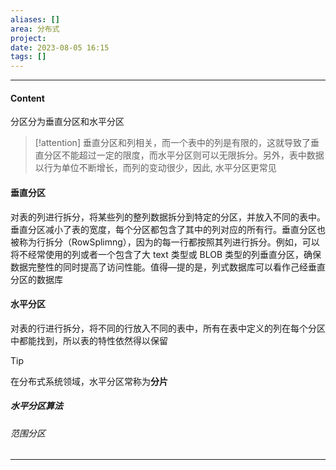 ```yaml
---
aliases: []
area: 分布式
project: 
date: 2023-08-05 16:15
tags: []
---
```

---
#### Content
分区分为垂直分区和水平分区

> [!attention] 
> 垂直分区和列相关，而一个表中的列是有限的，这就导致了垂直分区不能超过一定的限度，而水平分区则可以无限拆分。另外，表中数据以行为单位不断增长，而列的变动很少，因此, 水平分区更常见

#### 垂直分区
对表的列进行拆分，将某些列的整列数据拆分到特定的分区，并放入不同的表中。垂直分区减小了表的宽度，每个分区都包含了其中的列对应的所有行。垂直分区也被称为行拆分（RowSplimng），因为的每一行都按照其列进行拆分。例如，可以将不经常使用的列或者一个包含了大 text 类型或 BLOB 类型的列垂直分区，确保数据完整性的同时提高了访问性能。值得—提的是，列式数据库可以看作己经垂直分区的数据库

#### 水平分区
对表的行进行拆分，将不同的行放入不同的表中，所有在表中定义的列在每个分区中都能找到，所以表的特性依然得以保留

> [!tip]
> 在分布式系统领域，水平分区常称为**分片**

##### 水平分区算法
###### 范围分区




---
